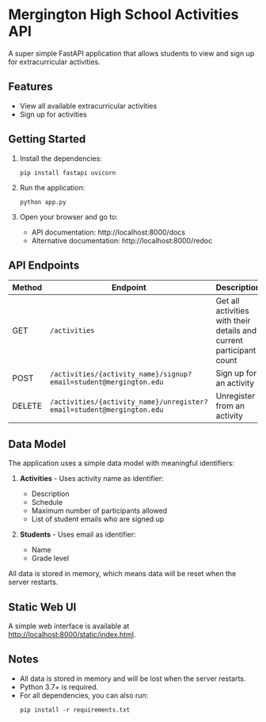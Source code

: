 # Mergington High School Activities API

A super simple FastAPI application that allows students to view and sign up for extracurricular activities.

## Features

- View all available extracurricular activities
- Sign up for activities

## Getting Started

1. Install the dependencies:

   ```
   pip install fastapi uvicorn
   ```

2. Run the application:

   ```
   python app.py
   ```

3. Open your browser and go to:
   - API documentation: http://localhost:8000/docs
   - Alternative documentation: http://localhost:8000/redoc

## API Endpoints

| Method | Endpoint                                                          | Description                                                         |
| ------ | ----------------------------------------------------------------- | ------------------------------------------------------------------- |
| GET    | `/activities`                                                     | Get all activities with their details and current participant count |
| POST   | `/activities/{activity_name}/signup?email=student@mergington.edu` | Sign up for an activity                                             |
| DELETE | `/activities/{activity_name}/unregister?email=student@mergington.edu` | Unregister from an activity                                             |

## Data Model

The application uses a simple data model with meaningful identifiers:

1. **Activities** - Uses activity name as identifier:

   - Description
   - Schedule
   - Maximum number of participants allowed
   - List of student emails who are signed up

2. **Students** - Uses email as identifier:
   - Name
   - Grade level

All data is stored in memory, which means data will be reset when the server restarts.

## Static Web UI

A simple web interface is available at [http://localhost:8000/static/index.html](http://localhost:8000/static/index.html).

## Notes

- All data is stored in memory and will be lost when the server restarts.
- Python 3.7+ is required.
- For all dependencies, you can also run:
  ```
  pip install -r requirements.txt
  ```
